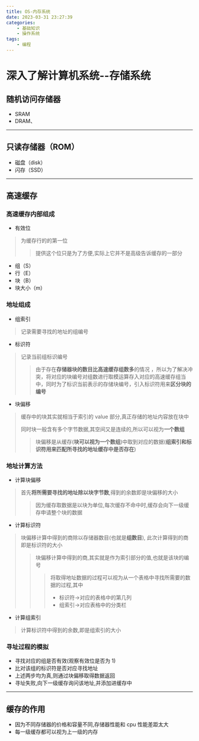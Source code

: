```yaml
---
title: OS-内存系统
date: 2023-03-31 23:27:39
categories:
    - 基础知识
    - 操作系统
tags:
    - 编程
---
```


# 深入了解计算机系统--存储系统

## 随机访问存储器

-   SRAM
-   DRAM、

---

## 只读存储器（ROM）

-   磁盘（disk）
-   闪存（SSD）

---

## 高速缓存

### 高速缓存内部组成

-   有效位

> 为缓存行的的第一位
>
> > 提供这个位只是为了方便,实际上它并不是高级告诉缓存的一部分

-   组（S）
-   行（E）
-   块（B）
-   块大小（m）

### 地址组成

-   组索引

> 记录需要寻找的地址的组编号

-   标识符

> 记录当前组标识编号
>
> > 由于存在**存储器块的数目比高速缓存组数多**的情况 ，所以为了解决冲突，将对应的块编号对组数进行取模运算存入对应的高速缓存组当中，同时为了标识当前表示的存储块编号，引入标识符用来**区分块的编号**

-   块偏移

> 缓存中的块其实就相当于索引的 value 部分,真正存储的地址内容放在块中
>
> 同时块一般含有多个字节数据,其空间又是连续的,所以可以视为**一个数组**
>
> > 块偏移是从缓存(**块可以视为一个数组**)中取到对应的数据(**组索引和标识符用来匹配所寻找的地址缓存中是否存在**)

### 地址计算方法

-   计算块偏移

> 首先**将所需要寻找的地址除以块字节数**,得到的余数即是块偏移的大小
>
> > 因为缓存取数据是以块为单位,每次缓存不命中时,缓存会向下一级缓存申请整个块的数据

-   计算标识符

> 块偏移计算中得到的商除以存储器数目(也就是**组数目**), 此次计算得到的商即是标识符的大小
>
> > 块偏移计算中得到的商,其实就是作为索引部分的值,也就是该块的编号
> >
> > > 将取得地址数据的过程可以视为从一个表格中寻找所需要的数据的过程,其中
> > >
> > > -   标识符->对应的表格中的第几列
> > > -   组索引->对应表格中的分类栏

-   计算组索引

> 计算标识符中得到的余数,即是组索引的大小

### 寻址过程的模拟

-   寻找对应的组是否有效(观察有效位是否为 1)
-   比对该组的标识符是否对应寻找地址
-   上述两步均为真,则通过块偏移取得数据返回
-   寻址失败,向下一级缓存询问该地址,并添加进缓存中

---

## 缓存的作用

-   因为不同存储器的价格和容量不同,存储器性能和 cpu 性能差距太大
-   每一级缓存都可以视为上一级的内存
